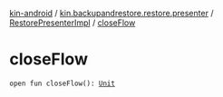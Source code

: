 [kin-android](../../index.md) / [kin.backupandrestore.restore.presenter](../index.md) / [RestorePresenterImpl](index.md) / [closeFlow](./close-flow.md)

# closeFlow

`open fun closeFlow(): `[`Unit`](https://kotlinlang.org/api/latest/jvm/stdlib/kotlin/-unit/index.html)